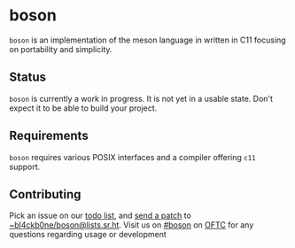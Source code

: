 # boson

`boson` is an implementation of the meson language in written in C11 focusing
on portability and simplicity.

## Status

`boson` is currently a work in progress. It is not yet in a usable state. Don't
expect it to be able to build your project.

## Requirements

`boson` requires various POSIX interfaces and a compiler offering `c11` support.

## Contributing

Pick an issue on our [todo list][1], and [send a patch][2] to
[~bl4ckb0ne/boson@lists.sr.ht][3]. Visit us on [#boson][4] on [OFTC][5] for any
questions regarding usage or development

[1]: https://todo.sr.ht/~bl4ckb0ne/boson
[2]: https://git-send-email.io
[3]: https://lists.sr.ht/~bl4ckb0ne/boson
[4]: https://webchat.oftc.net/?channels=boson
[5]: https://www.oftc.net
